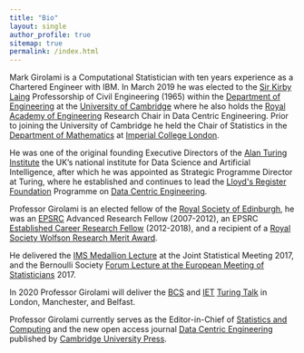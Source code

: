```yaml
---
title: "Bio"
layout: single
author_profile: true
sitemap: true
permalink: /index.html
---
```


Mark Girolami is a Computational Statistician with ten years experience as a Chartered Engineer with IBM. In March 2019 he was elected to the [Sir Kirby Laing](https://en.wikipedia.org/wiki/Kirby_Laing) Professorship of Civil Engineering (1965) within the [Department of Engineering](http://www.eng.cam.ac.uk) at the [University of Cambridge](https://www.cam.ac.uk) where he also holds the [Royal Academy of Engineering](https://www.raeng.org.uk) Research Chair in Data Centric Engineering. Prior to joining the University of Cambridge he held the Chair of Statistics in the [Department of Mathematics](https://www.imperial.ac.uk/mathematics) at [Imperial College London](https://www.imperial.ac.uk). 

He was one of the original founding Executive Directors of the [Alan Turing Institute](https://www.turing.ac.uk) the UK’s national institute for Data Science and Artificial Intelligence, after which he was appointed as Strategic Programme Director at Turing, where he established and continues to lead the [Lloyd's Register Foundation](https://www.lrfoundation.org.uk/en/) Programme on [Data Centric Engineering](https://www.turing.ac.uk/research/research-programmes/data-centric-engineering).

Professor Girolami is an elected fellow of the [Royal Society of Edinburgh](https://www.rse.org.uk), he was an [EPSRC](https://epsrc.ukri.org) Advanced Research Fellow (2007-2012), an EPSRC [Established Career Research Fellow](https://epsrc.ukri.org/about/people/markgirolami/) (2012-2018), and a recipient of a [Royal Society Wolfson Research Merit Award](https://royalsociety.org/grants-schemes-awards/grants/wolfson-research-merit/).

He delivered the [IMS Medallion Lecture](http://bulletin.imstat.org/2017/05/medallion-lecture-preview-mark-girolami/) at the Joint Statistical Meeting 2017, and the Bernoulli Society [Forum Lecture at the European Meeting of Statisticians](http://ems2017.helsinki.fi) 2017.

In 2020 Professor Girolami will deliver the [BCS](https://www.bcs.org) and [IET](https://www.theiet.org) [Turing Talk](https://www.bcs.org/events-home/turing-talk/) in London, Manchester, and Belfast.

Professor Girolami currently serves as the Editor-in-Chief of [Statistics and Computing](https://link.springer.com/journal/11222) and the new open access journal [Data Centric Engineering](https://www.cambridge.org/core/journals/data-centric-engineering) published by [Cambridge University Press](https://www.cambridge.org).


